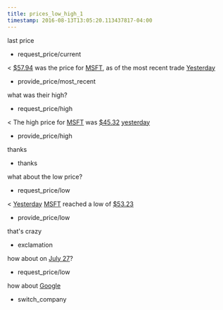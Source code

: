 ```yaml
---
title: prices_low_high_1
timestamp: 2016-08-13T13:05:20.113437817-04:00
---
```


last price
* request_price/current

< [$57.94](currency/price) was the price for [MSFT](ticker_symbol), as of the most recent trade [Yesterday](time/price_time)
* provide_price/most_recent

what was their high?
* request_price/high

< The high price for [MSFT](ticker_symbol) was [$45.32](currency/price) [yesterday](time/price_time)
* provide_price/high

thanks
* thanks

what about the low price?
* request_price/low

< [Yesterday](time/price_time) [MSFT](ticker_symbol) reached a low of [$53.23](currency/price)
* provide_price/low

that's crazy
* exclamation

how about on [July 27](time/price_time)?
* request_price/low

how about [Google](company_name)
* switch_company
